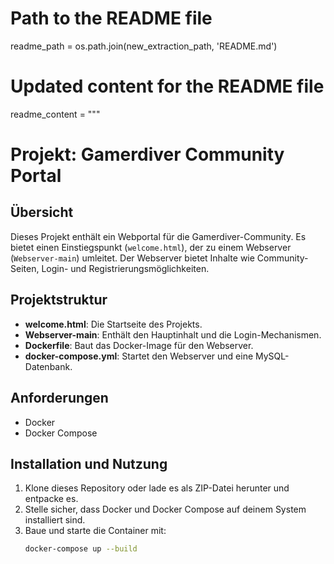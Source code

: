 # Path to the README file
readme_path = os.path.join(new_extraction_path, 'README.md')

# Updated content for the README file
readme_content = """
# Projekt: Gamerdiver Community Portal

## Übersicht
Dieses Projekt enthält ein Webportal für die Gamerdiver-Community. Es bietet einen Einstiegspunkt (`welcome.html`), der zu einem Webserver (`Webserver-main`) umleitet. Der Webserver bietet Inhalte wie Community-Seiten, Login- und Registrierungsmöglichkeiten.

## Projektstruktur
- **welcome.html**: Die Startseite des Projekts.
- **Webserver-main**: Enthält den Hauptinhalt und die Login-Mechanismen.
- **Dockerfile**: Baut das Docker-Image für den Webserver.
- **docker-compose.yml**: Startet den Webserver und eine MySQL-Datenbank.

## Anforderungen
- Docker
- Docker Compose

## Installation und Nutzung
1. Klone dieses Repository oder lade es als ZIP-Datei herunter und entpacke es.
2. Stelle sicher, dass Docker und Docker Compose auf deinem System installiert sind.
3. Baue und starte die Container mit:
   ```bash
   docker-compose up --build
